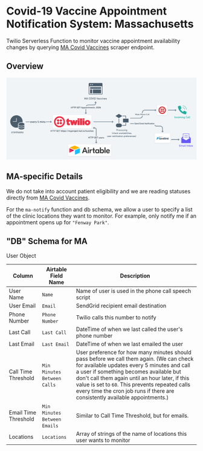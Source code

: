 # Covid-19 Vaccine Appointment Notification System: Massachusetts

Twilio Serverless Function to monitor vaccine appointment availability changes by querying [MA Covid Vaccines](https://www.macovidvaccines.com/) scraper endpoint.

## Overview

![Service Diagram](assets/services.png)

## MA-specific Details

We do not take into account patient eligibility and we are reading statuses directly from [MA Covid Vaccines](https://www.macovidvaccines.com/).

For the `ma-notify` function and db schema, we allow a user to specify a list of the clinic locations they want to monitor. For example, only notify me if an appointment opens up for `"Fenway Park"`. 

## "DB" Schema for MA

User Object

| Column      | Airtable Field Name | Description |
| ----------- | ----------- | ----------- |
| User Name      | `Name`       | Name of user is used in the phone call speech script |
| User Email   | `Email`        | SendGrid recipient email destination |
| Phone Number   | `Phone Number`        | Twilio calls this number to notify |
| Last Call   | `Last Call`        | DateTime of when we last called the user's phone number |
| Last Email   | `Last Email`        | DateTime of when we last emailed the user |
| Call Time Threshold   | `Min Minutes Between Calls`        | User preference for how many minutes should pass before we call them again. (We can check for available updates every 5 minutes and call a user if something becomes available but don't call them again until an hour later, if this value is set to `60`. This prevents repeated calls every time the cron job runs if there are consistently available appointments.) |
| Email Time Threshold   | `Min Minutes Between Emails`        | Similar to Call Time Threshold, but for emails. |
| Locations   | `Locations`        | Array of strings of the name of locations this user wants to monitor |
